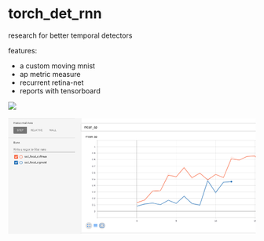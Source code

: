 # torch_det_rnn
research for better temporal detectors

features:

- a custom moving mnist
- ap metric measure
- recurrent retina-net
- reports with tensorboard


![](data/moving_mnist_detection.gif)

![](data/focal_softmax_vs_sigmoid.png)
